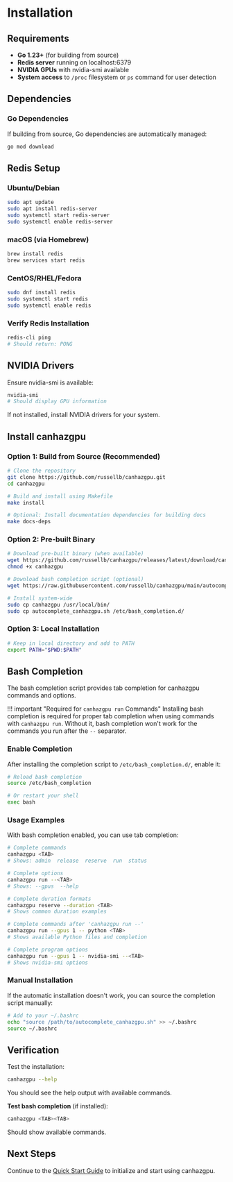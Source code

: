 # Installation

## Requirements

- **Go 1.23+** (for building from source)
- **Redis server** running on localhost:6379
- **NVIDIA GPUs** with nvidia-smi available
- **System access** to `/proc` filesystem or `ps` command for user detection

## Dependencies

### Go Dependencies
If building from source, Go dependencies are automatically managed:

```bash
go mod download
```

## Redis Setup

### Ubuntu/Debian
```bash
sudo apt update
sudo apt install redis-server
sudo systemctl start redis-server
sudo systemctl enable redis-server
```

### macOS (via Homebrew)
```bash
brew install redis
brew services start redis
```

### CentOS/RHEL/Fedora
```bash
sudo dnf install redis
sudo systemctl start redis
sudo systemctl enable redis
```

### Verify Redis Installation
```bash
redis-cli ping
# Should return: PONG
```

## NVIDIA Drivers

Ensure nvidia-smi is available:

```bash
nvidia-smi
# Should display GPU information
```

If not installed, install NVIDIA drivers for your system.

## Install canhazgpu

### Option 1: Build from Source (Recommended)
```bash
# Clone the repository
git clone https://github.com/russellb/canhazgpu.git
cd canhazgpu

# Build and install using Makefile
make install

# Optional: Install documentation dependencies for building docs
make docs-deps
```

### Option 2: Pre-built Binary
```bash
# Download pre-built binary (when available)
wget https://github.com/russellb/canhazgpu/releases/latest/download/canhazgpu
chmod +x canhazgpu

# Download bash completion script (optional)
wget https://raw.githubusercontent.com/russellb/canhazgpu/main/autocomplete_canhazgpu.sh

# Install system-wide
sudo cp canhazgpu /usr/local/bin/
sudo cp autocomplete_canhazgpu.sh /etc/bash_completion.d/
```

### Option 3: Local Installation
```bash
# Keep in local directory and add to PATH
export PATH="$PWD:$PATH"
```

## Bash Completion

The bash completion script provides tab completion for canhazgpu commands and options.

!!! important "Required for `canhazgpu run` Commands"
    Installing bash completion is required for proper tab completion when using commands with `canhazgpu run`. Without it, bash completion won't work for the commands you run after the `--` separator.

### Enable Completion

After installing the completion script to `/etc/bash_completion.d/`, enable it:

```bash
# Reload bash completion
source /etc/bash_completion

# Or restart your shell
exec bash
```

### Usage Examples

With bash completion enabled, you can use tab completion:

```bash
# Complete commands
canhazgpu <TAB>
# Shows: admin  release  reserve  run  status

# Complete options
canhazgpu run --<TAB>
# Shows: --gpus  --help

# Complete duration formats
canhazgpu reserve --duration <TAB>
# Shows common duration examples

# Complete commands after 'canhazgpu run --'
canhazgpu run --gpus 1 -- python <TAB>
# Shows available Python files and completion

# Complete program options
canhazgpu run --gpus 1 -- nvidia-smi --<TAB>
# Shows nvidia-smi options
```

### Manual Installation

If the automatic installation doesn't work, you can source the completion script manually:

```bash
# Add to your ~/.bashrc
echo "source /path/to/autocomplete_canhazgpu.sh" >> ~/.bashrc
source ~/.bashrc
```

## Verification

Test the installation:

```bash
canhazgpu --help
```

You should see the help output with available commands.

**Test bash completion** (if installed):
```bash
canhazgpu <TAB><TAB>
```

Should show available commands.

## Next Steps

Continue to the [Quick Start Guide](quickstart.md) to initialize and start using canhazgpu.